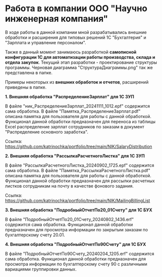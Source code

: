# Работа в компании ООО "Научно инженерная компания"

В ходе работы в данной компании мной разрабатывались внешние обработки и расширения для типовых решений 1С "Бухгалтерия" и "Зарплата и управление персоналом".

Также в данный момент занимаюсь разработкой **самописной конфигурации 1С для автоматизации работы производства, склада и отдела закупок**. Текущий этап разработки - проектирование структуры программы. Черновая диаграмма "СтруктураДиаграммы.png" так же представлена в папке.

Примеры некоторых из **внешних обработок и отчетов**, расширений приведены в папке. 

**1. Внешняя обработка "РаспределениеЗарплат" для 1С ЗУП**

В файле "ник_РаспределениеЗарплат_20241111_1012.epf" содержится сама обработка. В файле "Памятка_РаспределениеЗарплат.pdf" описана памятка для пользователя для работы с данной обработкой. Функционал данной обработки предназначен для переноса из таблицы Excel распределение зарплат сотрудников по заказам в документ "Распределение основного заработка". 

Ссылка: https://github.com/katrinochka/portfolio/tree/main/NIK/SalaryDistribution

**2. Внешняя обработка "РассылкаРасчетногоЛистка" для 1С ЗУП**

В файле "РассылкаРасчетногоЛистка_20240902_1725.epf" содержится сама обработка. В файле "Памятка_РассылкаРасчетногоЛистка.pdf" описана памятка для пользователя для работы с данной обработкой. Функционал данной обработки предназначен для рассылки расчетных листков сотрудникам на почту в качестве фонового задания.

Ссылка: https://github.com/katrinochka/portfolio/tree/main/NIK/MailingBillingList

**3. Внешняя обработка "ПодробныйОтчетПо20_01Счету" для 1С БУХ**

В файле "ПодробныйОтчетПо20_01Счету_20240802_1436.erf" содержится сама обработка. Функционал данной обработки предназначен для просмотра информации по закрытым заказам по бухгалтерскому счету 20.01. 

**4. Внешняя обработка "ПодробныйОтчетПо90Счету" для 1С БУХ**

В файле "ПодробныйОтчетПо90Счету_20240204_1205.erf" содержится сама обработка. Функционал данной обработки предназначен для просмотра информации по бухгалтерскому счету 90 с различными вариациями группировки данных. 


